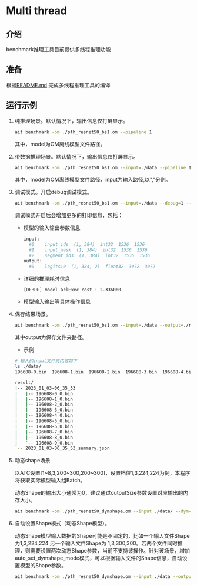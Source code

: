 # Multi thread


## 介绍
benchmark推理工具目前提供多线程推理功能

## 准备
根据[README.md](https://gitee.com/ascend/ait/blob/master/ait/components/benchmark/backend/concur/README.md)
完成多线程推理工具的编译

## 运行示例
1. 纯推理场景。默认情况下，输出信息仅打屏显示。

    ```bash
    ait benchmark -om ./pth_resnet50_bs1.om --pipeline 1
    ```
    其中，model为OM离线模型文件路径。
  
2. 带数据推理场景。默认情况下，输出信息仅打屏显示。

    ```bash
    ait benchmark -om ./pth_resnet50_bs1.om --input=./data --pipeline 1
    ```
    其中，model为OM离线模型文件路径，input为输入路径,以","分割。

3. 调试模式。开启debug调试模式。

    ```bash
    ait benchmark -om ./pth_resnet50_bs1.om --input=./data --debug=1 --pipeline 1
    ```

    调试模式开启后会增加更多的打印信息，包括：
   - 模型的输入输出参数信息

     ```bash
     input:
       #0    input_ids  (1, 384)  int32  1536  1536
       #1    input_mask  (1, 384)  int32  1536  1536
       #2    segment_ids  (1, 384)  int32  1536  1536
     output:
       #0    logits:0  (1, 384, 2)  float32  3072  3072
     ```

   - 详细的推理耗时信息

     ```bash
     [DEBUG] model aclExec cost : 2.336000
     ```
   - 模型输入输出等具体操作信息

4. 保存结果场景。

    ```bash
    ait benchmark -om ./pth_resnet50_bs1.om --input=./data --output=./result/ --pipeline 1
    ```

    其中output为保存文件夹路径。

   - 示例

    ```bash
    # 输入的input文件夹内容如下
    ls ./data/
    196608-0.bin  196608-1.bin  196608-2.bin  196608-3.bin  196608-4.bin  196608-5.bin  196608-6.bin  196608-7.bin  196608-8.bin  196608-9.bin
    ```

    ```bash
    result/
    |-- 2023_01_03-06_35_53
    |   |-- 196608-0_0.bin
    |   |-- 196608-1_0.bin
    |   |-- 196608-2_0.bin
    |   |-- 196608-3_0.bin
    |   |-- 196608-4_0.bin
    |   |-- 196608-5_0.bin
    |   |-- 196608-6_0.bin
    |   |-- 196608-7_0.bin
    |   |-- 196608-8_0.bin
    |   `-- 196608-9_0.bin
    `-- 2023_01_03-06_35_53_summary.json
    ```

5. 动态shape场景

    以ATC设置[1\~8,3,200\~300,200\~300]，设置档位1,3,224,224为例，本程序将获取实际模型输入组Batch。

    动态Shape的输出大小通常为0，建议通过outputSize参数设置对应输出的内存大小。

    ```bash
    ait benchmark -om ./pth_resnet50_dymshape.om --input ./data/ --dym-shape actual_input_1:1,3,224,224 --output-size 10000 --pipeline 1
    ```

6. 自动设置Shape模式（动态Shape模型）。

    动态Shape模型输入数据的Shape可能是不固定的，比如一个输入文件Shape为1,3,224,224 另一个输入文件Shape为 1,3,300,300。若两个文件同时推理，则需要设置两次动态Shape参数，当前不支持该操作。针对该场景，增加auto_set_dymshape_mode模式，可以根据输入文件的Shape信息，自动设置模型的Shape参数。

    ```bash
    ait benchmark -om ./pth_resnet50_dymshape.om --input ./data --output-size 10000 --auto-set-dymshape-mode 1 --pipeline 1
    ```